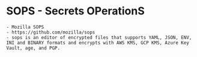 # SOPS - Secrets OPerationS

    - Mozilla SOPS
    - https://github.com/mozilla/sops
    - sops is an editor of encrypted files that supports YAML, JSON, ENV, INI and BINARY formats and encrypts with AWS KMS, GCP KMS, Azure Key Vault, age, and PGP.